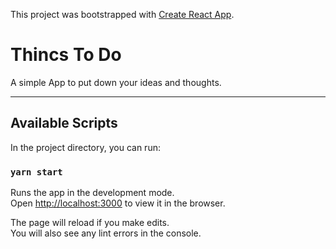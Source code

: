 This project was bootstrapped with [Create React App](https://github.com/facebook/create-react-app).

# Thincs To Do

A simple App to put down your ideas and thoughts.

---


## Available Scripts

In the project directory, you can run:

### `yarn start`

Runs the app in the development mode.<br />
Open [http://localhost:3000](http://localhost:3000) to view it in the browser.

The page will reload if you make edits.<br />
You will also see any lint errors in the console.
